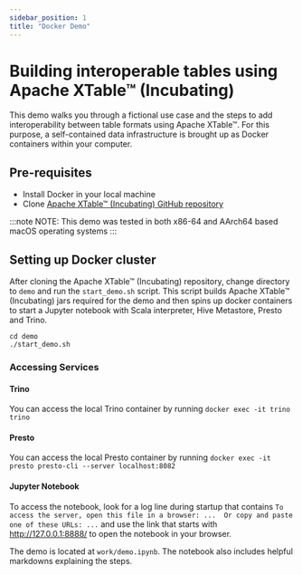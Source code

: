 ```yaml
---
sidebar_position: 1
title: "Docker Demo"
---
```


# Building interoperable tables using Apache XTable™ (Incubating)
This demo walks you through a fictional use case and the steps to add interoperability between table formats using Apache XTable™.
For this purpose, a self-contained data infrastructure is brought up as Docker containers within your computer.


## Pre-requisites
* Install Docker in your local machine
* Clone [Apache XTable™ (Incubating) GitHub repository](https://github.com/apache/incubator-xtable)

:::note NOTE:
This demo was tested in both x86-64 and AArch64 based macOS operating systems
:::

## Setting up Docker cluster
After cloning the Apache XTable™ (Incubating) repository, change directory to `demo` and run the `start_demo.sh` script.
This script builds Apache XTable™ (Incubating) jars required for the demo and then spins up docker containers to start a Jupyter notebook
with Scala interpreter, Hive Metastore, Presto and Trino.

```shell md title="shell"
cd demo
./start_demo.sh
```

### Accessing Services
#### Trino
You can access the local Trino container by running `docker exec -it trino trino`

#### Presto
You can access the local Presto container by running `docker exec -it presto presto-cli --server localhost:8082`

#### Jupyter Notebook
To access the notebook, look for a log line during startup that contains `To access the server, open this file in a
browser: ...  Or copy and paste one of these URLs: ...` and use the link that starts with http://127.0.0.1:8888/
to open the notebook in your browser.

The demo is located at `work/demo.ipynb`. The notebook also includes helpful markdowns explaining the steps.
